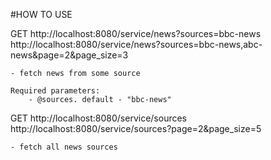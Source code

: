 #HOW TO USE

GET http://localhost:8080/service/news?sources=bbc-news
    http://localhost:8080/service/news?sources=bbc-news,abc-news&page=2&page_size=3

	- fetch news from some source	
	
	Required parameters:
		- @sources. default - "bbc-news"	

GET http://localhost:8080/service/sources
    http://localhost:8080/service/sources?page=2&page_size=5

	- fetch all news sources
	

	
	
